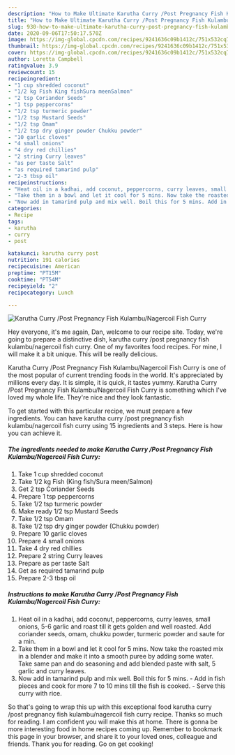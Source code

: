 ```yaml
---
description: "How to Make Ultimate Karutha Curry /Post Pregnancy Fish Kulambu/Nagercoil Fish Curry"
title: "How to Make Ultimate Karutha Curry /Post Pregnancy Fish Kulambu/Nagercoil Fish Curry"
slug: 930-how-to-make-ultimate-karutha-curry-post-pregnancy-fish-kulambu-nagercoil-fish-curry
date: 2020-09-06T17:50:17.570Z
image: https://img-global.cpcdn.com/recipes/9241636c09b1412c/751x532cq70/karutha-curry-post-pregnancy-fish-kulambunagercoil-fish-curry-recipe-main-photo.jpg
thumbnail: https://img-global.cpcdn.com/recipes/9241636c09b1412c/751x532cq70/karutha-curry-post-pregnancy-fish-kulambunagercoil-fish-curry-recipe-main-photo.jpg
cover: https://img-global.cpcdn.com/recipes/9241636c09b1412c/751x532cq70/karutha-curry-post-pregnancy-fish-kulambunagercoil-fish-curry-recipe-main-photo.jpg
author: Loretta Campbell
ratingvalue: 3.9
reviewcount: 15
recipeingredient:
- "1 cup shredded coconut"
- "1/2 kg Fish King fishSura meenSalmon"
- "2 tsp Coriander Seeds"
- "1 tsp peppercorns"
- "1/2 tsp turmeric powder"
- "1/2 tsp Mustard Seeds"
- "1/2 tsp Omam"
- "1/2 tsp dry ginger powder Chukku powder"
- "10 garlic cloves"
- "4 small onions"
- "4 dry red chillies"
- "2 string Curry leaves"
- "as per taste Salt"
- "as required tamarind pulp"
- "2-3 tbsp oil"
recipeinstructions:
- "Heat oil in a kadhai, add coconut, peppercorns, curry leaves, small onions, 5-6 garlic and roast till it gets golden and well roasted. Add coriander seeds, omam, chukku powder, turmeric powder and saute for a min."
- "Take them in a bowl and let it cool for 5 mins. Now take the roasted mix in a blender and make it into a smooth puree by adding some water. Take same pan and do seasoning and add blended paste with salt, 5 garlic and curry leaves."
- "Now add in tamarind pulp and mix well. Boil this for 5 mins. Add in fish pieces and cook for more 7 to 10 mins till the fish is cooked. Serve this curry with rice."
categories:
- Recipe
tags:
- karutha
- curry
- post

katakunci: karutha curry post 
nutrition: 191 calories
recipecuisine: American
preptime: "PT15M"
cooktime: "PT54M"
recipeyield: "2"
recipecategory: Lunch

---
```



![Karutha Curry /Post Pregnancy Fish Kulambu/Nagercoil Fish Curry](https://img-global.cpcdn.com/recipes/9241636c09b1412c/751x532cq70/karutha-curry-post-pregnancy-fish-kulambunagercoil-fish-curry-recipe-main-photo.jpg)

Hey everyone, it's me again, Dan, welcome to our recipe site. Today, we're going to prepare a distinctive dish, karutha curry /post pregnancy fish kulambu/nagercoil fish curry. One of my favorites food recipes. For mine, I will make it a bit unique. This will be really delicious.

Karutha Curry /Post Pregnancy Fish Kulambu/Nagercoil Fish Curry is one of the most popular of current trending foods in the world. It's appreciated by millions every day. It is simple, it is quick, it tastes yummy. Karutha Curry /Post Pregnancy Fish Kulambu/Nagercoil Fish Curry is something which I've loved my whole life. They're nice and they look fantastic.




To get started with this particular recipe, we must prepare a few ingredients. You can have karutha curry /post pregnancy fish kulambu/nagercoil fish curry using 15 ingredients and 3 steps. Here is how you can achieve it.

<!--inarticleads1-->

##### The ingredients needed to make Karutha Curry /Post Pregnancy Fish Kulambu/Nagercoil Fish Curry:

1. Take 1 cup shredded coconut
1. Take 1/2 kg Fish (King fish/Sura meen/Salmon)
1. Get 2 tsp Coriander Seeds
1. Prepare 1 tsp peppercorns
1. Take 1/2 tsp turmeric powder
1. Make ready 1/2 tsp Mustard Seeds
1. Take 1/2 tsp Omam
1. Take 1/2 tsp dry ginger powder (Chukku powder)
1. Prepare 10 garlic cloves
1. Prepare 4 small onions
1. Take 4 dry red chillies
1. Prepare 2 string Curry leaves
1. Prepare as per taste Salt
1. Get as required tamarind pulp
1. Prepare 2-3 tbsp oil




<!--inarticleads2-->

##### Instructions to make Karutha Curry /Post Pregnancy Fish Kulambu/Nagercoil Fish Curry:

1. Heat oil in a kadhai, add coconut, peppercorns, curry leaves, small onions, 5-6 garlic and roast till it gets golden and well roasted. Add coriander seeds, omam, chukku powder, turmeric powder and saute for a min.
1. Take them in a bowl and let it cool for 5 mins. Now take the roasted mix in a blender and make it into a smooth puree by adding some water. Take same pan and do seasoning and add blended paste with salt, 5 garlic and curry leaves.
1. Now add in tamarind pulp and mix well. Boil this for 5 mins. - Add in fish pieces and cook for more 7 to 10 mins till the fish is cooked. - Serve this curry with rice.




So that's going to wrap this up with this exceptional food karutha curry /post pregnancy fish kulambu/nagercoil fish curry recipe. Thanks so much for reading. I am confident you will make this at home. There is gonna be more interesting food in home recipes coming up. Remember to bookmark this page in your browser, and share it to your loved ones, colleague and friends. Thank you for reading. Go on get cooking!
